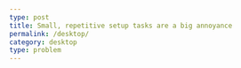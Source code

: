 ```yaml
---
type: post
title: Small, repetitive setup tasks are a big annoyance
permalink: /desktop/
category: desktop
type: problem
---
```

